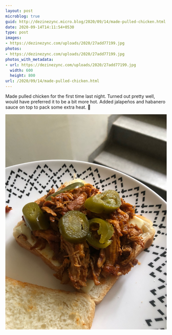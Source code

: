 ```yaml
---
layout: post
microblog: true
guid: http://dezinezync.micro.blog/2020/09/14/made-pulled-chicken.html
date: 2020-09-14T14:11:54+0530
type: post
images:
- https://dezinezync.com/uploads/2020/27add77199.jpg
photos:
- https://dezinezync.com/uploads/2020/27add77199.jpg
photos_with_metadata:
- url: https://dezinezync.com/uploads/2020/27add77199.jpg
  width: 600
  height: 800
url: /2020/09/14/made-pulled-chicken.html
---
```

Made pulled chicken for the first time last night. Turned out pretty well, would have preferred it to be a bit more hot. Added  jalapeños and habanero sauce on top to pack some extra heat.  🥪

<img src="/uploads/2020/27add77199.jpg" width="600" height="800" alt="" style="height: auto;" class="sunlit_image" />
